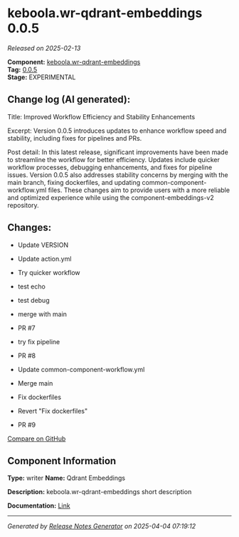 #  keboola.wr-qdrant-embeddings 0.0.5

_Released on 2025-02-13_

**Component:** [keboola.wr-qdrant-embeddings](https://github.com/keboola/component-embeddings-v2)  
**Tag:** [0.0.5](https://github.com/keboola/component-embeddings-v2/releases/tag/0.0.5)  
**Stage:** EXPERIMENTAL


## Change log (AI generated):
Title: Improved Workflow Efficiency and Stability Enhancements

Excerpt: Version 0.0.5 introduces updates to enhance workflow speed and stability, including fixes for pipelines and PRs.

Post detail: In this latest release, significant improvements have been made to streamline the workflow for better efficiency. Updates include quicker workflow processes, debugging enhancements, and fixes for pipeline issues. Version 0.0.5 also addresses stability concerns by merging with the main branch, fixing dockerfiles, and updating common-component-workflow.yml files. These changes aim to provide users with a more reliable and optimized experience while using the component-embeddings-v2 repository.



## Changes:



- Update VERSION 




- Update action.yml 




- Try quicker workflow 




- test echo 




- test debug 






- merge with main 




- PR #7 




- try fix pipeline 




- PR #8 








- Update common-component-workflow.yml 
















- Merge main 




- Fix dockerfiles 




- Revert "Fix dockerfiles" 






- PR #9 







[Compare on GitHub](https://github.com/keboola/component-embeddings-v2/compare/0.0.4...0.0.5)



## Component Information
**Type:** writer
**Name:** Qdrant Embeddings

**Description:** keboola.wr-qdrant-embeddings short description


**Documentation:** [Link](https://github.com/keboola/component-embeddings-v2/blob/master/README.md)



---
_Generated by [Release Notes Generator](https://github.com/keboola/release-notes-generator)
on 2025-04-04 07:19:12_